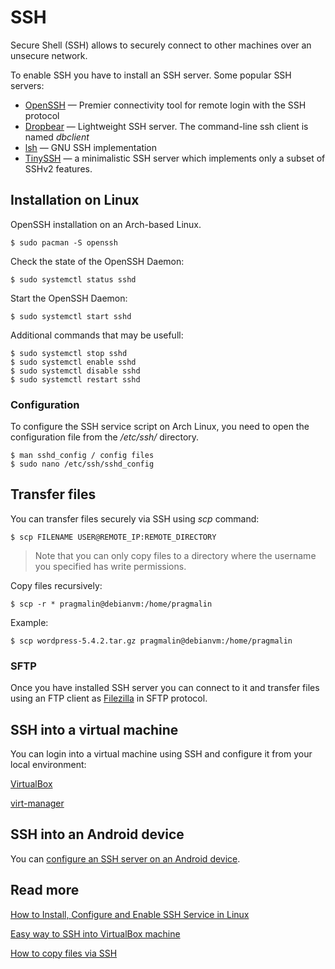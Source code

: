 
# SSH

Secure Shell (SSH) allows to securely connect to other machines over an unsecure network.

To enable SSH you have to install an SSH server. Some popular SSH servers:

- [OpenSSH](https://wiki.archlinux.org/index.php/OpenSSH) — Premier connectivity tool for remote login with the SSH protocol
- [Dropbear](https://en.wikipedia.org/wiki/Dropbear_(software)) — Lightweight SSH server. The command-line ssh client is named *dbclient*
- [lsh](https://en.wikipedia.org/wiki/Lsh) — GNU SSH implementation
- [TinySSH](https://tinyssh.org/) — a minimalistic SSH server which implements only a subset of SSHv2 features.


<a name='install'></a>

## Installation on Linux

OpenSSH installation on an Arch-based Linux.

    $ sudo pacman -S openssh

Check the state of the OpenSSH Daemon:

    $ sudo systemctl status sshd 

Start the OpenSSH Daemon:

    $ sudo systemctl start sshd 

Additional commands that may be usefull:

    $ sudo systemctl stop sshd 
    $ sudo systemctl enable sshd 
    $ sudo systemctl disable sshd
    $ sudo systemctl restart sshd

### Configuration

To configure the SSH service script on Arch Linux, you need to open the configuration file from the */etc/ssh/* directory.

    $ man sshd_config / config files 
    $ sudo nano /etc/ssh/sshd_config

## Transfer files

You can transfer files securely via SSH using *scp* command:

    $ scp FILENAME USER@REMOTE_IP:REMOTE_DIRECTORY

>Note that you can only copy files to a directory where the username you specified has write permissions.

Copy files recursively:
    
    $ scp -r * pragmalin@debianvm:/home/pragmalin

Example:

    $ scp wordpress-5.4.2.tar.gz pragmalin@debianvm:/home/pragmalin

### SFTP

Once you have installed SSH server you can connect to it and transfer files using an FTP client as [Filezilla](https://filezilla-project.org/) in SFTP protocol.

## SSH into a virtual machine

You can login into a virtual machine using SSH and configure it from your local environment:

[VirtualBox](virtual-box.md#ssh)

[virt-manager](virt-manager.md#ssh)

## SSH into an Android device

You can [configure an SSH server on an Android device](../android/ssh.md).

## Read more

[How to Install, Configure and Enable SSH Service in Linux](https://www.ubuntupit.com/how-to-install-configure-and-enable-ssh-service-in-linux/)

[Easy way to SSH into VirtualBox machine](https://dev.to/developertharun/easy-way-to-ssh-into-virtualbox-machine-any-os-just-x-steps-5d9i)

[How to copy files via SSH](https://www.pragmaticlinux.com/2020/07/how-to-copy-files-via-ssh/)